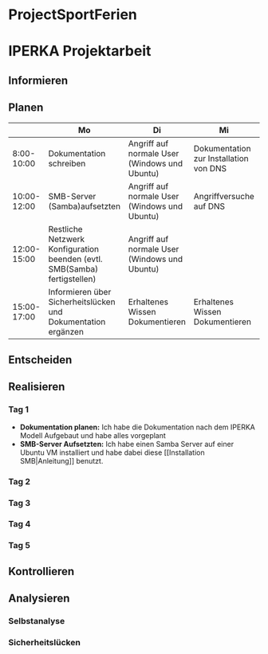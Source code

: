 # ProjectSportFerien


# IPERKA Projektarbeit
## Informieren
 
 
## Planen
 
|             | Mo                                                                        | Di                                            | Mi                                     | Do                                      | Fr                                     |
| ----------- | ------------------------------------------------------------------------- | --------------------------------------------- | -------------------------------------- | --------------------------------------- | -------------------------------------- |
| 8:00-10:00  | Dokumentation schreiben                                                   | Angriff auf normale User (Windows und Ubuntu) | Dokumentation zur Installation von DNS | Dokumentation zur Installation von DHCP | Dokumentation zur Installation von SMB |
| 10:00-12:00 | SMB-Server (Samba)aufsetzten                                              | Angriff auf normale User (Windows und Ubuntu) | Angriffversuche auf DNS                | Angriffversuche auf DHCP                | Angriffversuche auf SMB                |
| 12:00-15:00 | Restliche Netzwerk Konfiguration beenden (evtl. SMB(Samba) fertigstellen) | Angriff auf normale User (Windows und Ubuntu) |                                        |                                         |                                        |
| 15:00-17:00 | Informieren über Sicherheitslücken und Dokumentation ergänzen             | Erhaltenes Wissen Dokumentieren               | Erhaltenes Wissen Dokumentieren        | Erhaltenes Wissen Dokumentieren         | Erhaltenes Wissen Dokumentieren        |
 
 
## Entscheiden
 
## Realisieren
### Tag 1
- **Dokumentation planen:**
	Ich habe die Dokumentation nach dem IPERKA Modell Aufgebaut und habe alles vorgeplant
- **SMB-Server Aufsetzten:** 
	Ich habe einen Samba Server auf einer Ubuntu VM installiert und habe dabei diese [[Installation SMB|Anleitung]] benutzt.
### Tag 2
### Tag 3
### Tag 4
### Tag 5
## Kontrollieren
 
## Analysieren
### Selbstanalyse
### Sicherheitslücken
